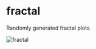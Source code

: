 # fractal
Randomly generated fractal plots

![fractal](https://github.com/leonawicz/repository/blob/master/fractal/fractal.png)
